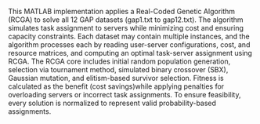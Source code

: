 This MATLAB implementation applies a Real-Coded Genetic Algorithm (RCGA) to solve all 12 GAP datasets (gap1.txt to gap12.txt).
The algorithm simulates task assignment to servers while minimizing cost and ensuring capacity constraints.
Each dataset may contain multiple instances, and the algorithm processes each by reading user-server configurations, cost,
and resource matrices, and computing an optimal task-server assignment using RCGA.
The RCGA core includes initial random population generation, selection via tournament method, simulated binary crossover (SBX), Gaussian mutation, and elitism-based survivor selection. 
Fitness is calculated as the benefit (cost savings)while applying penalties for overloading servers or incorrect task assignments. 
To ensure feasibility, every solution is normalized to represent valid probability-based assignments.
